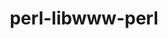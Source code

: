 ---
title: "perl-libwww-perl"
layout: cache
categories: [package, develop-2024-11-10]
meta: {"versions": ["6.68"], "compilers": ["gcc@=11.4.0"], "oss": ["ubuntu22.04"], "platforms": ["linux"], "targets": ["x86_64_v3"], "stacks": ["e4s", "root"], "num_specs": 1, "num_specs_by_stack": {"root": 1, "e4s": 1}}
spec_details: [{"hash": "2oive6rdsjrh4tmcr2fl2am5fsxfnfjq", "compiler": "gcc@=11.4.0", "versions": ["6.68"], "os": "ubuntu22.04", "platform": "linux", "target": "x86_64_v3", "variants": ["build_system=perl"], "stacks": ["root", "e4s"], "size": "-", "tarball": "https://binaries.spack.io/develop-2024-11-10/build_cache/linux-ubuntu22.04-x86_64_v3/gcc-11.4.0/perl-libwww-perl-6.68/linux-ubuntu22.04-x86_64_v3-gcc-11.4.0-perl-libwww-perl-6.68-2oive6rdsjrh4tmcr2fl2am5fsxfnfjq.spack"}]
---